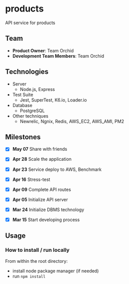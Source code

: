 # products
API service for products

## Team

  - __Product Owner__: Team Orchid
  - __Development Team Members__: Team Orchid

## Technologies

- Server
  - Node.js, Express
- Test Suite
  - Jest, SuperTest, K6.io, Loader.io
- Database
  - PostgreSQL
- Other techniques
  - Newrelic, Ngnix, Redis, AWS_EC2, AWS_AMI, PM2

## Milestones

-   [x] **May 07** Share with friends
-   [x] **Apr 28** Scale the application
-   [x] **Apr 23** Service deploy to AWS, Benchmark
-   [x] **Apr 16** Stress-test
-   [x] **Apr 09** Complete API routes
-   [x] **Apr 05** Initialize API server
-   [x] **Mar 24** Initialize DBMS technology
-   [x] **Mar 15** Start developing process


## Usage

### How to install / run locally

From within the root directory:
- install node package manager (if needed)
- run `npm install`
